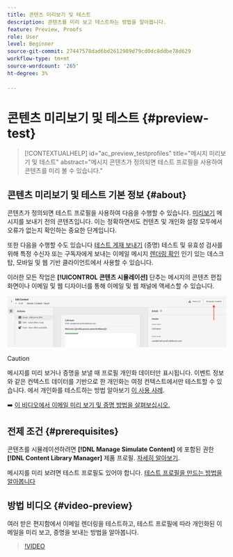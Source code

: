 ```yaml
---
title: 콘텐츠 미리보기 및 테스트
description: 콘텐츠를 미리 보고 테스트하는 방법을 알아봅니다.
feature: Preview, Proofs
role: User
level: Beginner
source-git-commit: 27447578dad6bd2612989d79cd0dc8ddbe78d629
workflow-type: tm+mt
source-wordcount: '265'
ht-degree: 3%

---
```


# 콘텐츠 미리보기 및 테스트 {#preview-test}

>[!CONTEXTUALHELP]
>id="ac_preview_testprofiles"
>title="메시지 미리보기 및 테스트"
>abstract="메시지 콘텐츠가 정의되면 테스트 프로필을 사용하여 콘텐츠를 미리 볼 수 있습니다."

## 콘텐츠 미리보기 및 테스트 기본 정보 {#about}

콘텐츠가 정의되면 테스트 프로필을 사용하여 다음을 수행할 수 있습니다. [미리보기](preview.md) 메시지를 보내기 전의 콘텐츠입니다. 이는 정확하면서도 컨텐츠 및 개인화 설정 모두에서 오류가 없는지 확인하는 중요한 단계입니다.

또한 다음을 수행할 수도 있습니다 [테스트 게재 보내기](proofs.md) (증명) 테스트 및 유효성 검사를 위해 특정 수신자 또는 구독자에게 보내는 이메일 메시지 [렌더링 확인](rendering.md) 인기 있는 데스크탑, 모바일 및 웹 기반 클라이언트에서 사용할 수 있습니다.

이러한 모든 작업은 **[!UICONTROL 콘텐츠 시뮬레이션]** 단추는 메시지의 콘텐츠 편집 화면이나 이메일 및 웹 디자이너를 통해 이메일 및 웹 채널에 액세스할 수 있습니다.

![](../email/assets/email-preview-button.png)

>[!CAUTION]
>
>메시지를 미리 보거나 증명을 보낼 때 프로필 개인화 데이터만 표시됩니다. 이벤트 정보와 같은 컨텍스트 데이터를 기반으로 한 개인화는 여정 컨텍스트에서만 테스트할 수 있습니다. 에서 개인화를 테스트하는 방법 알아보기 [이 사용 사례](../personalization/personalization-use-case.md).

➡️ [이 비디오에서 이메일 미리 보기 및 증명 방법을 살펴보십시오.](#video-preview)

## 전제 조건 {#prerequisites}

콘텐츠를 시뮬레이션하려면 **[!DNL Manage Simulate Content]** 에 포함된 권한 **[!DNL Content Library Manager]** 제품 프로필. [자세히 알아보기](../administration/ootb-product-profiles.md#content-library-manager).

메시지를 미리 보려면 테스트 프로필도 있어야 합니다. [테스트 프로필을 만드는 방법을 알아봅니다](../audience/creating-test-profiles.md)

## 방법 비디오 {#video-preview}

여러 받은 편지함에서 이메일 렌더링을 테스트하고, 테스트 프로필에 따라 개인화된 이메일을 미리 보고, 증명을 보내는 방법을 알아봅니다.

>[!VIDEO](https://video.tv.adobe.com/v/334239?quality=12)
